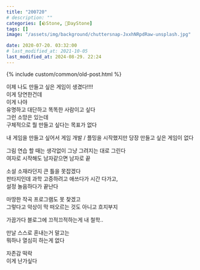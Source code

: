 ```yaml
---
title: "200720"
# description: ""
categories: [🪨Stone, 🌱DayStone]
tags: []
image: "/assets/img/background/chuttersnap-JxxhNRpdRaw-unsplash.jpg"

date: 2020-07-20. 03:32:00
# last_modified_at: 2021-10-05
last_modified_at: 2024-08-29. 22:24
---
```


{% include custom/common/old-post.html %}

이제 나도 만들고 싶은 게임이 생겼다!!!!  
이게 당연한건데  
이게 나야  
유명하고 대단하고 똑똑한 사람이고 싶다  
그런 소망은 있는데  
구체적으로 뭘 만들고 싶다는 목표가 없다  

내 게임을 만들고 싶어서 게임 개발 / 플밍을 시작했지만 당장 만들고 싶은 게임이 없다  

그림 연습 할 때는 생각없이 그냥 그려지는 대로 그린다  
여자로 시작해도 남자같으면 남자로 끝  

소설 소재라던지 큰 틀을 못잡겠다  
판타지인데 과학 고증하려고 애쓰다가 시간 다가고,  
설정 놀음하다가 끝난다  

마땅한 작곡 프로그램도 못 찾겠고  
그렇다고 악상이 막 떠오르는 것도 아니고 흐지부지  

가끔가다 블로그에 끄적끄적하는게 내 철학..  

만날 스스로 혼내는거 말고는  
뭐하나 열심히 하는게 없다  

자존감 떡락  
이게 난가싶다  
